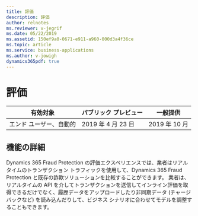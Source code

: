 ```yaml
---
title: 評価
description: 評価
author: relnotes
ms.reviewer: v-jegrif
ms.date: 05/22/2019
ms.assetid: 150ef9a0-0671-e911-a960-000d3a4f36ce
ms.topic: article
ms.service: business-applications
ms.author: v-jowigh
dynamics365pdf: true
---
```

# 評価


| 有効対象    |  パブリック プレビュー | 一般提供 | 
| ---------- | ---------- |---------- |
|エンド ユーザー、自動的|2019 年 4 月 23 日| 2019 年 10 月|






## 機能の詳細
<!--feature detail start -->
Dynamics 365 Fraud Protection の評価エクスペリエンスでは、業者はリアルタイムのトランザクション トラフィックを使用して、Dynamics 365 Fraud Protection と既存の詐欺ソリューションを比較することができます。 業者は、リアルタイムの API を介してトランザクションを送信してインライン評価を取得できるだけでなく、履歴データをアップロードしたり非同期データ (チャージバックなど) を読み込んだりして、ビジネス シナリオに合わせてモデルを調整することもできます。
<!--feature detail end -->










